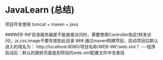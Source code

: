 # JavaLearn (总结)

项目开发使用 tomcat + maven + java

###WEB-INF目录服务器是不能直接访问的，需要使用Controller指定(转发访问)，js,css,image不要存放到此目录
###.通过maven构建项目，启动项目后默认进入的域名为：
http://localhost:8080/项目名称/WEB-INF/web.xml？
---程序启动后：默认的跳转页面是到项目的web.xml配置文件中去查找

